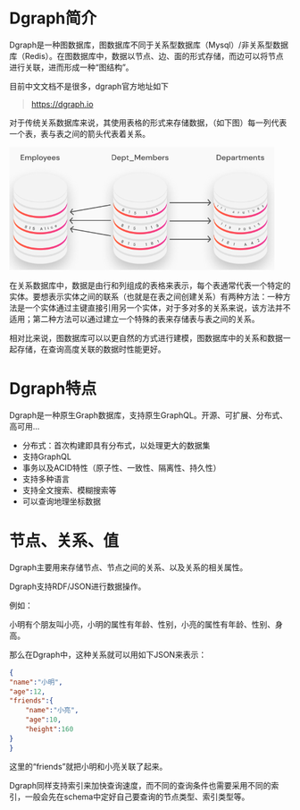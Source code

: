 # Dgraph简介

Dgraph是一种图数据库，图数据库不同于关系型数据库（Mysql）/非关系型数据库（Redis）。在图数据库中，数据以节点、边、面的形式存储，而边可以将节点进行关联，进而形成一种“图结构”。

目前中文文档不是很多，dgraph官方地址如下

> https://dgraph.io

对于传统关系数据库来说，其使用表格的形式来存储数据，（如下图）每一列代表一个表，表与表之间的箭头代表着关系。

![image-20230810090604566](./assets/image-20230810090604566.png)

在关系数据库中，数据是由行和列组成的表格来表示，每个表通常代表一个特定的实体。要想表示实体之间的联系（也就是在表之间创建关系）有两种方法：一种方法是一个实体通过主键直接引用另一个实体，对于多对多的关系来说，该方法并不适用；第二种方法可以通过建立一个特殊的表来存储表与表之间的关系。

相对比来说，图数据库可以以更自然的方式进行建模，图数据库中的关系和数据一起存储，在查询高度关联的数据时性能更好。

# Dgraph特点

Dgraph是一种原生Graph数据库，支持原生GraphQL。开源、可扩展、分布式、高可用...

- 分布式：首次构建即具有分布式，以处理更大的数据集
- 支持GraphQL
- 事务以及ACID特性（原子性、一致性、隔离性、持久性）
- 支持多种语言
- 支持全文搜索、模糊搜索等
- 可以查询地理坐标数据

# 节点、关系、值

Dgraph主要用来存储节点、节点之间的关系、以及关系的相关属性。

Dgraph支持RDF/JSON进行数据操作。

例如：

小明有个朋友叫小亮，小明的属性有年龄、性别，小亮的属性有年龄、性别、身高。

那么在Dgraph中，这种关系就可以用如下JSON来表示：

```json
{
"name":"小明",
"age":12,
"friends":{
	"name":"小亮",
	"age":10,
	"height":160
}
}
```

这里的“friends”就把小明和小亮关联了起来。

Dgraph同样支持索引来加快查询速度，而不同的查询条件也需要采用不同的索引，一般会先在schema中定好自己要查询的节点类型、索引类型等。

